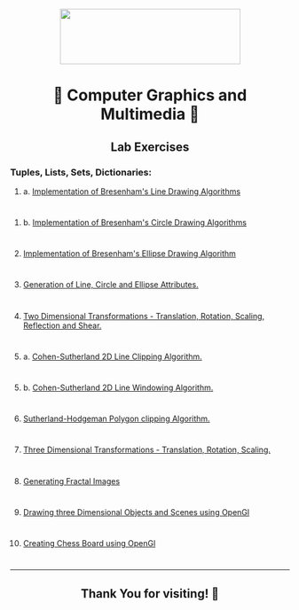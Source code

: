 <br/>
<div align="center"><img align="center" src="https://th.bing.com/th/id/OIP.Itsjeid_cMhpgwYShT7PSAHaEK" height="100" width="325" /></div>
<h1 align="center">🚀 Computer Graphics and Multimedia 📖</h1>

<h2 align="center"> Lab Exercises </h2>

### Tuples, Lists, Sets, Dictionaries:

1. a. [Implementation of Bresenham's Line Drawing Algorithms](./1%20a.c)
#
1. b. [Implementation of Bresenham's Circle Drawing Algorithms](./1%20b.c)
#
2. [Implementation of Bresenham's Ellipse Drawing Algorithm](./2.c)
#
3. [Generation of Line, Circle and Ellipse Attributes.](./3.c)
#
4. [Two Dimensional Transformations - Translation, Rotation, Scaling, Reflection and Shear.](./4.c)
#
5. a. [Cohen-Sutherland 2D Line Clipping Algorithm.](./5%20a.c)
#
5. b. [Cohen-Sutherland 2D Line Windowing Algorithm.](./5%20b.c)
#
6. [Sutherland-Hodgeman Polygon clipping Algorithm.](./6.c)
#
7. [Three Dimensional Transformations - Translation, Rotation, Scaling.](./7.c)
#
8. [Generating Fractal Images](./8.c)
#
9. [Drawing three Dimensional Objects and Scenes using OpenGl](./9.c)
#
10. [Creating Chess Board using OpenGl](./10.c)
#

***
<div align="center" ><h2>Thank You for visiting! 🙏</h2></div>
